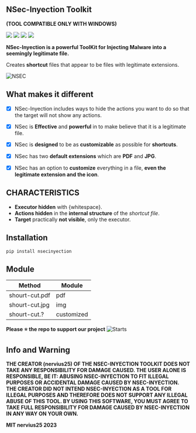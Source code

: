## NSec-Inyection Toolkit 
**(TOOL COMPATIBLE ONLY WITH WINDOWS)**

<img src="https://img.shields.io/badge/Python-3.12.0-blue"> <a href="https://pypi.org/project/nsecinyection/"><img src="https://img.shields.io/badge/Status-Beta-orange"></a> <a href="https://github.com/nervius2525/NSec-Inyection/blob/master/LICENSE"><img src="https://img.shields.io/badge/Licence-MIT-yellowgreen"></a> <a href="https://github.com/nervius2525/NSec-Inyection/archive/refs/heads/master.zip"><img src="https://img.shields.io/badge/Download-Now-green"></a>

**NSec-Inyection is a powerful ToolKit for Injecting Malware into a seemingly legitimate file.**

Creates **shortcut** files that appear to be files with legitimate extensions.

![NSEC](https://i.ibb.co/wNK7CXy/image.png)

## What makes it different

- [x] NSec-Inyection includes ways to hide the actions you want to do so that the target will not show any actions.
- [x] NSec is **Effective** and **powerful** in to make believe that it is a legitimate file.
- [x] NSec is **designed** to be as **customizable** as possible for **shortcuts**.
- [x] NSec has two **default extensions** which are **PDF** and **JPG**.
- [x] NSec has an option to **customize** everything in a file, **even the legitimate extension and the icon**.


## CHARACTERISTICS
 
- **Executor hidden** with {whitespace}.
- **Actions hidden** in the **internal structure** of the *shortcut file*.
- **Target** practically **not visible**, only the executor.


## Installation

```.
pip install nsecinyection
```

## Module

| Method | Module  |
| ------- | --- |
| shourt-cut.pdf | pdf |
| shourt-cut.jpg | img |
| shourt-cut.? | customized |



**Please ⭐ the repo to support our project**
![Starts](https://camo.githubusercontent.com/8f1e6086548e35d464ddaf8a33ee63d90dba8a07ae1f1b512ef049a8e465c394/68747470733a2f2f63646e2e646973636f72646170702e636f6d2f6174746163686d656e74732f3937353033363838333935383633363535372f3937353035373130323039373734333937332f756e6b6e6f776e2e706e67)



## Info and Warning

__THE CREATOR (nervius25) OF THE NSEC-INYECTION TOOLKIT DOES NOT TAKE ANY RESPONSIBILITY FOR DAMAGE CAUSED. THE USER ALONE IS RESPONSIBLE, BE IT: ABUSING NSEC-INYECTION TO FIT ILLEGAL PURPOSES OR ACCIDENTAL DAMAGE CAUSED BY NSEC-INYECTION.
THE CREATOR DID NOT INTEND NSEC-INYECTION AS A TOOL FOR ILLEGAL PURPOSES AND THEREFORE DOES NOT SUPPORT ANY ILLEGAL ABUSE OF THIS TOOL.
BY USING THIS SOFTWARE, YOU MUST AGREE TO TAKE FULL RESPONSIBILITY FOR DAMAGE CAUSED BY NSEC-INYECTION IN ANY WAY ON YOUR OWN.__

**MIT nervius25 2023**
